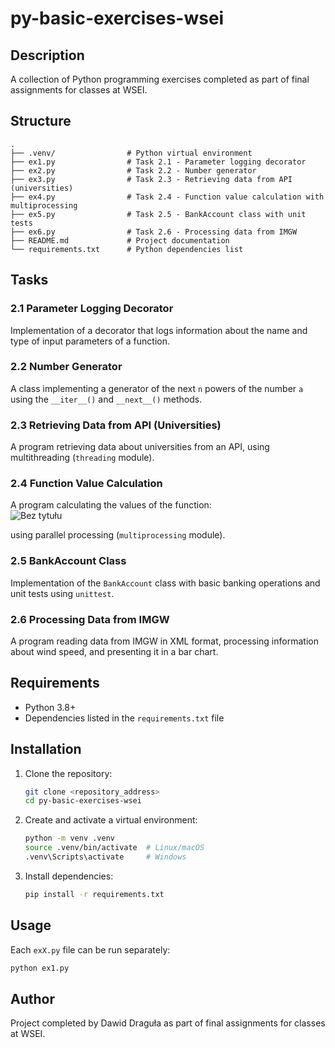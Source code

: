 # py-basic-exercises-wsei

## Description

A collection of Python programming exercises completed as part of final assignments for classes at WSEI.

## Structure

```
.
├── .venv/                # Python virtual environment
├── ex1.py                # Task 2.1 - Parameter logging decorator
├── ex2.py                # Task 2.2 - Number generator
├── ex3.py                # Task 2.3 - Retrieving data from API (universities)
├── ex4.py                # Task 2.4 - Function value calculation with multiprocessing
├── ex5.py                # Task 2.5 - BankAccount class with unit tests
├── ex6.py                # Task 2.6 - Processing data from IMGW
├── README.md             # Project documentation
└── requirements.txt      # Python dependencies list
```

## Tasks

### 2.1 Parameter Logging Decorator
Implementation of a decorator that logs information about the name and type of input parameters of a function.

### 2.2 Number Generator
A class implementing a generator of the next `n` powers of the number `a` using the `__iter__()` and `__next__()` methods.

### 2.3 Retrieving Data from API (Universities)
A program retrieving data about universities from an API, using multithreading (`threading` module).

### 2.4 Function Value Calculation
A program calculating the values of the function:  
![Bez tytułu](https://github.com/user-attachments/assets/b2d24fb4-58c2-4657-abcd-9a7ee2b1987d)

using parallel processing (`multiprocessing` module).

### 2.5 BankAccount Class
Implementation of the `BankAccount` class with basic banking operations and unit tests using `unittest`.

### 2.6 Processing Data from IMGW
A program reading data from IMGW in XML format, processing information about wind speed, and presenting it in a bar chart.

## Requirements

- Python 3.8+
- Dependencies listed in the `requirements.txt` file

## Installation

1. Clone the repository:
   ```bash
   git clone <repository_address>
   cd py-basic-exercises-wsei
   ```
2. Create and activate a virtual environment:
   ```bash
   python -m venv .venv
   source .venv/bin/activate  # Linux/macOS
   .venv\Scripts\activate     # Windows
   ```
3. Install dependencies:
   ```bash
   pip install -r requirements.txt
   ```

## Usage

Each `exX.py` file can be run separately:
```bash
python ex1.py
```

## Author

Project completed by Dawid Draguła as part of final assignments for classes at WSEI.

